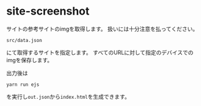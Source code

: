 # site-screenshot
サイトの参考サイトのimgを取得します。
扱いには十分注意を払ってください。

```
src/data.json
```

にて取得するサイトを指定します。
すべてのURLに対して指定のデバイスでのimgを保存します。

出力後は
```
yarn run ejs
```
を実行し`out.json`から`index.html`を生成できます。